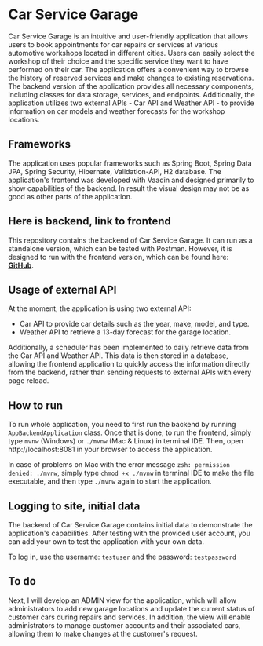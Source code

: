 # Car Service Garage
Car Service Garage is an intuitive and user-friendly application that allows users to book appointments for car repairs or services at various automotive workshops located in different cities. 
Users can easily select the workshop of their choice and the specific service they want to have performed on their car. 
The application offers a convenient way to browse the history of reserved services and make changes to existing reservations.
The backend version of the application provides all necessary components, including classes for data storage, services, and endpoints. 
Additionally, the application utilizes two external APIs - Car API and Weather API - to provide information on car models and weather forecasts for the workshop locations.

## Frameworks

The application uses popular frameworks such as Spring Boot, Spring Data JPA, Spring Security, Hibernate, Validation-API, H2 database.
The application's frontend was developed with Vaadin and designed primarily to show capabilities of the backend. 
In result the visual design may not be as good as other parts of the application. 

## Here is backend, link to frontend

This repository contains the backend of Car Service Garage.
It can run as a standalone version, which can be tested with Postman. However, it is designed to run with the frontend version, which can be found here: [**GitHub**](https://github.com/viepovsky/Final-App-Frontend).

## Usage of external API

At the moment, the application is using two external API: 

- Car API to provide car details such as the year, make, model, and type.
- Weather API to retrieve a 13-day forecast for the garage location.

Additionally, a scheduler has been implemented to daily retrieve data from the Car API and Weather API.
This data is then stored in a database, allowing the frontend application to quickly access the information directly from the backend, rather than sending requests to external APIs with every page reload.

## How to run

To run whole application, you need to first run the backend by running `AppBackendApplication` class. Once that is done, to run the frontend, simply type `mvnw` (Windows) or `./mvnw` (Mac & Linux) in terminal IDE. Then, open http://localhost:8081 in your browser to access the application. 

In case of problems on Mac with the error message `zsh: permission denied: ./mvnw`, simply type `chmod +x ./mvnw` in terminal IDE to make the file executable, and then type `./mvnw` again to start the application.

## Logging to site, initial data

The backend of Car Service Garage contains initial data to demonstrate the application's capabilities. After testing with the provided user account, you can add your own to test the application with your own data. 

To log in, use the username: `testuser` and the password: `testpassword`

## To do

Next, I will develop an ADMIN view for the application, which will allow administrators to add new garage locations and update the current status of customer cars during repairs and services.
In addition, the view will enable administrators to manage customer accounts and their associated cars, allowing them to make changes at the customer's request.